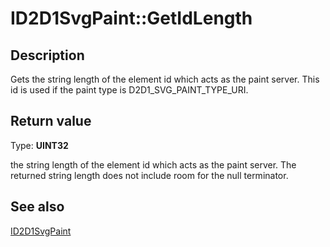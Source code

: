 # ID2D1SvgPaint::GetIdLength

## Description

Gets the string length of the element id which acts as the paint server. This id is used if the paint type is D2D1_SVG_PAINT_TYPE_URI.

## Return value

Type: **UINT32**

the string length of the element id which acts as the paint server. The returned string length does not include room for the null terminator.

## See also

[ID2D1SvgPaint](https://learn.microsoft.com/windows/desktop/api/d2d1svg/nn-d2d1svg-id2d1svgpaint)